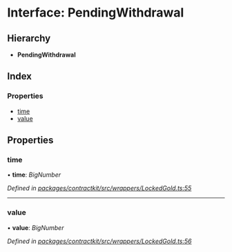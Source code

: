 # Interface: PendingWithdrawal

## Hierarchy

* **PendingWithdrawal**

## Index

### Properties

* [time](_contractkit_src_wrappers_lockedgold_.pendingwithdrawal.md#time)
* [value](_contractkit_src_wrappers_lockedgold_.pendingwithdrawal.md#value)

## Properties

###  time

• **time**: *BigNumber*

*Defined in [packages/contractkit/src/wrappers/LockedGold.ts:55](https://github.com/celo-org/celo-monorepo/blob/master/packages/contractkit/src/wrappers/LockedGold.ts#L55)*

___

###  value

• **value**: *BigNumber*

*Defined in [packages/contractkit/src/wrappers/LockedGold.ts:56](https://github.com/celo-org/celo-monorepo/blob/master/packages/contractkit/src/wrappers/LockedGold.ts#L56)*
